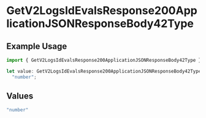 # GetV2LogsIdEvalsResponse200ApplicationJSONResponseBody42Type

## Example Usage

```typescript
import { GetV2LogsIdEvalsResponse200ApplicationJSONResponseBody42Type } from "orq-poc-typescript-multi-env-version/models/operations";

let value: GetV2LogsIdEvalsResponse200ApplicationJSONResponseBody42Type =
  "number";
```

## Values

```typescript
"number"
```